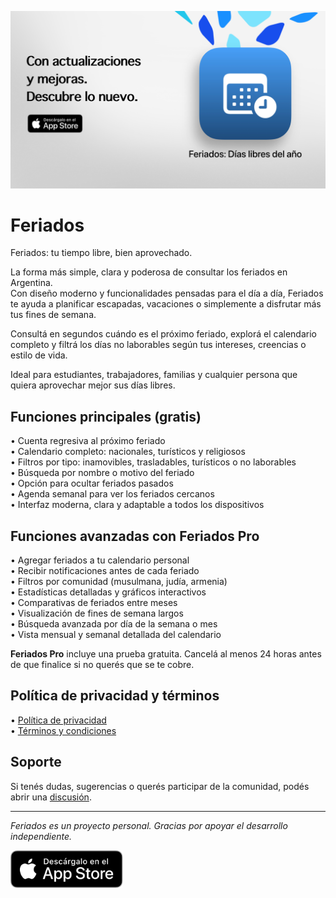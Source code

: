 [![Feriados App](es/images/banner.png)](https://apps.apple.com/app/id6744455042)  
  
# Feriados  
  
Feriados: tu tiempo libre, bien aprovechado.  
  
La forma más simple, clara y poderosa de consultar los feriados en Argentina.  
Con diseño moderno y funcionalidades pensadas para el día a día, Feriados te ayuda a planificar escapadas, vacaciones o simplemente a disfrutar más tus fines de semana.  
  
Consultá en segundos cuándo es el próximo feriado, explorá el calendario completo y filtrá los días no laborables según tus intereses, creencias o estilo de vida.  
  
Ideal para estudiantes, trabajadores, familias y cualquier persona que quiera aprovechar mejor sus días libres.  
  
## Funciones principales (gratis)  
  
• Cuenta regresiva al próximo feriado  
• Calendario completo: nacionales, turísticos y religiosos  
• Filtros por tipo: inamovibles, trasladables, turísticos o no laborables  
• Búsqueda por nombre o motivo del feriado  
• Opción para ocultar feriados pasados  
• Agenda semanal para ver los feriados cercanos  
• Interfaz moderna, clara y adaptable a todos los dispositivos  
  
## Funciones avanzadas con Feriados Pro  
  
• Agregar feriados a tu calendario personal  
• Recibir notificaciones antes de cada feriado  
• Filtros por comunidad (musulmana, judía, armenia)  
• Estadísticas detalladas y gráficos interactivos  
• Comparativas de feriados entre meses  
• Visualización de fines de semana largos  
• Búsqueda avanzada por día de la semana o mes  
• Vista mensual y semanal detallada del calendario  
  
**Feriados Pro** incluye una prueba gratuita. Cancelá al menos 24 horas antes de que finalice si no querés que se te cobre.  
  
## Política de privacidad y términos  
  
• [Política de privacidad](https://lucasditomase.github.io/feriados/es/privacy-policy)  
• [Términos y condiciones](https://lucasditomase.github.io/feriados/es/terms-and-conditions)  
  
## Soporte  
  
Si tenés dudas, sugerencias o querés participar de la comunidad, podés abrir una [discusión](https://github.com/lucasditomase/feriados/discussions).  
  
---  
  
*Feriados es un proyecto personal. Gracias por apoyar el desarrollo independiente.*  
  
<p align="left">  
  <a href="https://apps.apple.com/app/id6744455042">  
    <img src="es/images/download-badge.svg" alt="Descargar en App Store" height="60">  
  </a>  
</p>  

